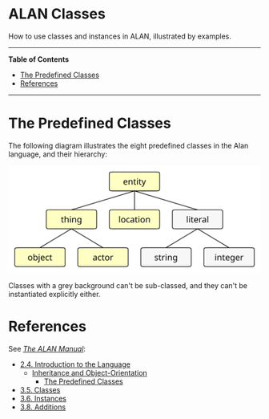# ALAN Classes

How to use classes and instances in ALAN, illustrated by examples.


-----

**Table of Contents**

<!-- MarkdownTOC autolink="true" bracket="round" autoanchor="false" lowercase="only_ascii" uri_encoding="true" levels="1,2,3" -->

- [The Predefined Classes](#the-predefined-classes)
- [References](#references)

<!-- /MarkdownTOC -->

-----

# The Predefined Classes

The following diagram illustrates the eight predefined classes in the Alan language, and their hierarchy:

![predefined classes][predefined classes]

Classes with a grey background can't be sub-classed, and they can't be instantiated explicitly either.

# References

See _[The ALAN Manual]_:

- [2.4. Introduction to the Language]
    + [Inheritance and Object-Orientation]
        * [The Predefined Classes]
- [3.5. Classes]
- [3.6. Instances]
- [3.8. Additions]


<!-----------------------------------------------------------------------------
                               REFERENCE LINKS
------------------------------------------------------------------------------>

<!-- images -->

[predefined classes]: ../../_assets/img/predefined-classes.svg "The hierarchy of the eight predefined classes in the ALAN language."

<!-- Alan Manual -->

[The ALAN Manual]: http://htmlpreview.github.io/?https://github.com/alan-if/alan-docs/blob/master/manual/manual.html "Live HTML preview of the ALAN Manual"


[2.4. Introduction to the Language]: https://htmlpreview.github.io/?https://github.com/alan-if/alan-docs/blob/master/manual/manual.html#_introduction_to_the_language
[Inheritance and Object-Orientation]: https://htmlpreview.github.io/?https://github.com/alan-if/alan-docs/blob/master/manual/manual.html#_introduction_to_the_language
[The Predefined Classes]: https://htmlpreview.github.io/?https://github.com/alan-if/alan-docs/blob/master/manual/manual.html#_the_predefined_classes

[3.5. Classes]: https://htmlpreview.github.io/?https://github.com/alan-if/alan-docs/blob/master/manual/manual.html#_classes
[3.6. Instances]: https://htmlpreview.github.io/?https://github.com/alan-if/alan-docs/blob/master/manual/manual.html#_instances
[3.8. Additions]: https://htmlpreview.github.io/?https://github.com/alan-if/alan-docs/blob/master/manual/manual.html#_additions

<!-- EOF -->